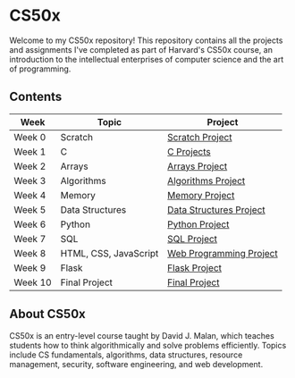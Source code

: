 # CS50x

Welcome to my CS50x repository! This repository contains all the projects and assignments I've completed as part of Harvard's CS50x course, an introduction to the intellectual enterprises of computer science and the art of programming.

## Contents

| Week | Topic | Project |
|------|-------|---------|
| Week 0 | Scratch | [Scratch Project](https://github.com/Anupam0-0/CS50-Submissions/tree/main/CS50x/Problem%20Sets/Week%200) |
| Week 1 | C | [C Projects](https://github.com/Anupam0-0/CS50-Submissions/tree/main/CS50x/Problem%20Sets/Week%201) |
| Week 2 | Arrays | [Arrays Project](https://github.com/Anupam0-0/CS50-Submissions/tree/main/CS50x/Problem%20Sets/Week%202) |
| Week 3 | Algorithms | [Algorithms Project](https://github.com/Anupam0-0/CS50-Submissions/tree/main/CS50x/Problem%20Sets/Week%203) |
| Week 4 | Memory | [Memory Project](https://github.com/Anupam0-0/CS50-Submissions/tree/main/CS50x/Problem%20Sets/Week%204) |
| Week 5 | Data Structures | [Data Structures Project](https://github.com/Anupam0-0/CS50-Submissions/tree/main/CS50x/Problem%20Sets/Week%205) |
| Week 6 | Python | [Python Project](https://github.com/Anupam0-0/CS50-Submissions/tree/main/CS50x/Problem%20Sets/Week%206) |
| Week 7 | SQL | [SQL Project](https://github.com/Anupam0-0/CS50-Submissions/tree/main/CS50x/Problem%20Sets/Week%207) |
| Week 8 | HTML, CSS, JavaScript | [Web Programming Project](https://github.com/Anupam0-0/CS50-Submissions/tree/main/CS50x/Problem%20Sets/Week%208) |
| Week 9 | Flask | [Flask Project](link-to-project) |
| Week 10 | Final Project | [Final Project](link-to-project) |


## About CS50x

CS50x is an entry-level course taught by David J. Malan, which teaches students how to think algorithmically and solve problems efficiently. 
Topics include CS fundamentals, algorithms, data structures, resource management, security, software engineering, and web development.


